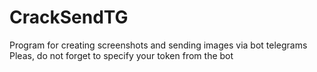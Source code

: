# CrackSendTG
Program for creating screenshots and sending images via bot telegrams
Pleas, do not forget to specify your token from the bot
